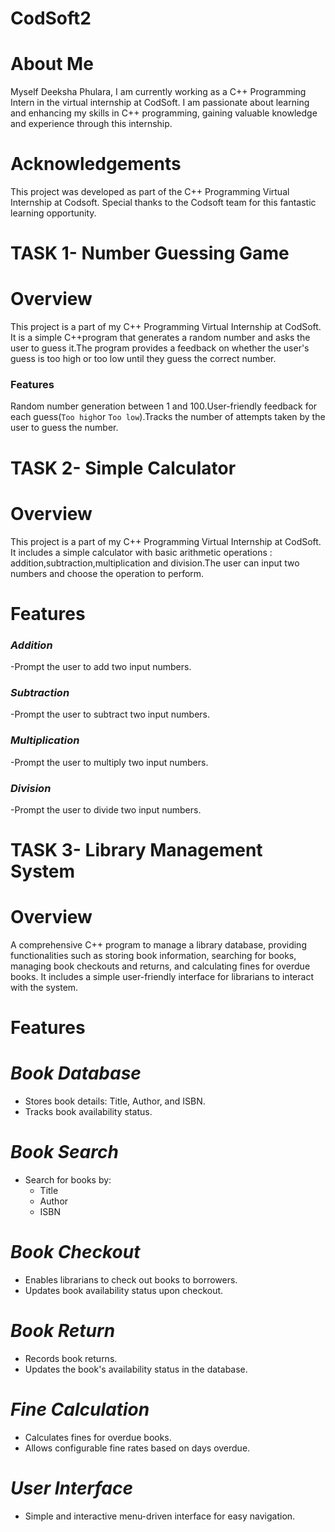 # CodSoft2
# About Me
Myself Deeksha Phulara, I am currently working as a C++ Programming Intern in the virtual internship at CodSoft. I am passionate about learning and enhancing my skills in C++ programming, gaining valuable knowledge and experience through this internship.

# Acknowledgements
This project was developed as part of the C++ Programming Virtual Internship at Codsoft. Special thanks to the Codsoft team for this fantastic learning opportunity.

# TASK 1- Number Guessing Game
# Overview
This project is a part of my C++ Programming Virtual Internship at CodSoft. It is a simple C++program that generates a random number and asks the user to guess it.The program provides a feedback on whether the user's guess is too high or too low until they guess the correct number.

### Features
Random number generation between 1 and 100.User-friendly feedback for each guess(`Too high`or `Too low`).Tracks the number of attempts taken by the user to guess the number.

# TASK 2- Simple Calculator
# Overview
This project is a part of my C++ Programming Virtual Internship at CodSoft. It includes a simple calculator with basic arithmetic operations : addition,subtraction,multiplication and division.The user can input two numbers and choose the operation to perform.

# Features
### *Addition* 
 -Prompt the user to add two input numbers.

### *Subtraction* 
 -Prompt the user to subtract two input numbers.

### *Multiplication* 
 -Prompt the user to multiply two input numbers.

### *Division* 
 -Prompt the user to divide two input numbers.

# TASK 3- Library Management System
# Overview
A comprehensive C++ program to manage a library database, providing functionalities such as storing book information, searching for books, managing book checkouts and returns, and calculating fines for overdue books. It includes a simple user-friendly interface for librarians to interact with the system.

# Features
# *Book Database*
- Stores book details: Title, Author, and ISBN.
- Tracks book availability status.

# *Book Search*
- Search for books by:
  - Title
  - Author
  - ISBN

# *Book Checkout*
- Enables librarians to check out books to borrowers.
- Updates book availability status upon checkout.

# *Book Return*
- Records book returns.
- Updates the book's availability status in the database.

# *Fine Calculation*
- Calculates fines for overdue books.
- Allows configurable fine rates based on days overdue.

# *User Interface*
- Simple and interactive menu-driven interface for easy navigation.
